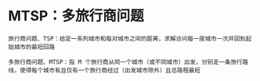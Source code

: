 # MTSP：多旅行商问题

    旅行商问题、TSP：给定一系列城市和每对城市之间的距离，求解访问每一座城市一次并回到起始城市的最短回路
    
    多旅行商问题、MTSP：指 M 个旅行商从同一个城市（或不同城市）出发，分别走一条旅行路线，使得每个城市有且仅有一个旅行商经过（出发城市除外）且总路程最短
